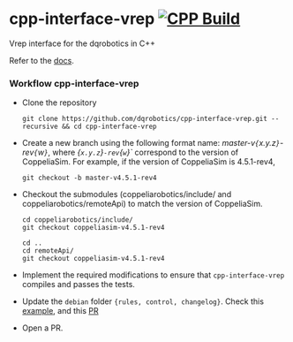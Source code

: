 # cpp-interface-vrep [![CPP Build](https://github.com/dqrobotics/cpp-interface-vrep/actions/workflows/cpp_build.yml/badge.svg?branch=master)](https://github.com/dqrobotics/cpp-interface-vrep/actions/workflows/cpp_build.yml)
Vrep interface for the dqrobotics in C++

Refer to the [docs](https://dqroboticsgithubio.readthedocs.io/en/latest/installation/cpp.html).


### Workflow cpp-interface-vrep

- Clone the repository 
  ```shell
  git clone https://github.com/dqrobotics/cpp-interface-vrep.git --recursive && cd cpp-interface-vrep
  ```
- Create a new branch using the following format name: *master-v`{`x.y.z`}`-rev`{`w`}`*, where *{`x.y.z`}`-rev`{`w`}`* correspond to the version of CoppeliaSim. For example, if the version of CoppeliaSim is 4.5.1-rev4, 

  ```shell
  git checkout -b master-v4.5.1-rev4
  ```
- Checkout the submodules (coppeliarobotics/include/ and coppeliarobotics/remoteApi) to match the version of CoppeliaSim. 
  ```shell
  cd coppeliarobotics/include/
  git checkout coppeliasim-v4.5.1-rev4
  ```

    ```shell
  cd ..
  cd remoteApi/
  git checkout coppeliasim-v4.5.1-rev4 
  ```
- Implement the required modifications to ensure that `cpp-interface-vrep` compiles and passes the tests.
- Update the `debian` folder `{rules, control, changelog}`. Check this [example](https://github.com/dqrobotics/cpp-interface-vrep/tree/master-v4.5.1-rev4/debian), and this [PR](https://github.com/dqrobotics/cpp-interface-vrep/pull/14/files)
- Open a PR.

